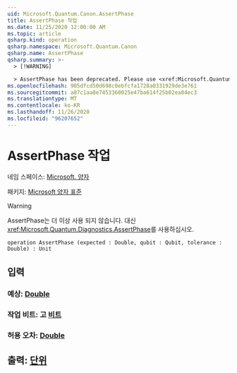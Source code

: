 ```yaml
---
uid: Microsoft.Quantum.Canon.AssertPhase
title: AssertPhase 작업
ms.date: 11/25/2020 12:00:00 AM
ms.topic: article
qsharp.kind: operation
qsharp.namespace: Microsoft.Quantum.Canon
qsharp.name: AssertPhase
qsharp.summary: >-
  > [!WARNING]

  > AssertPhase has been deprecated. Please use <xref:Microsoft.Quantum.Diagnostics.AssertPhase> instead.
ms.openlocfilehash: 905dfcd50d698c0ebfcfa1728a0331929de3e761
ms.sourcegitcommit: a87c1aa8e7453360025e47ba614f25b02ea84ec3
ms.translationtype: MT
ms.contentlocale: ko-KR
ms.lasthandoff: 11/26/2020
ms.locfileid: "96207652"
---
```

# <a name="assertphase-operation"></a>AssertPhase 작업

네임 스페이스: [Microsoft. 양자](xref:Microsoft.Quantum.Canon)

패키지: [Microsoft 양자 표준](https://nuget.org/packages/Microsoft.Quantum.Standard)


> [!WARNING]
> AssertPhase는 더 이상 사용 되지 않습니다. 대신 <xref:Microsoft.Quantum.Diagnostics.AssertPhase>를 사용하십시오.



```qsharp
operation AssertPhase (expected : Double, qubit : Qubit, tolerance : Double) : Unit
```


## <a name="input"></a>입력

### <a name="expected--double"></a>예상: [Double](xref:microsoft.quantum.lang-ref.double)




### <a name="qubit--qubit"></a>작업 비트: 고 [비트](xref:microsoft.quantum.lang-ref.qubit)




### <a name="tolerance--double"></a>허용 오차: [Double](xref:microsoft.quantum.lang-ref.double)





## <a name="output--unit"></a>출력: [단위](xref:microsoft.quantum.lang-ref.unit)

